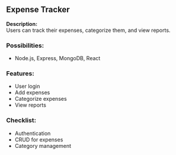 ## Expense Tracker

**Description:**  
Users can track their expenses, categorize them, and view reports.

### Possibilities: 
- Node.js, Express, MongoDB, React

### Features:
- User login
- Add expenses
- Categorize expenses
- View reports

### Checklist:
- Authentication
- CRUD for expenses
- Category management